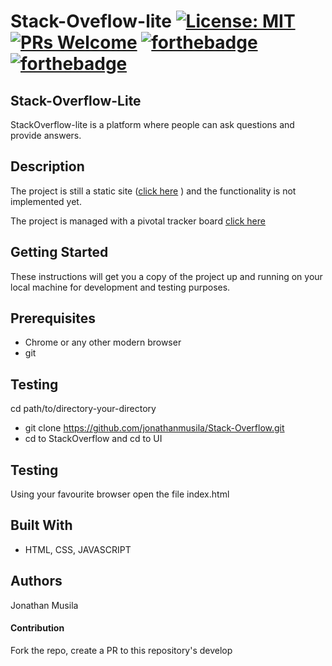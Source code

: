 # Stack-Oveflow-lite [![License: MIT](https://img.shields.io/badge/License-MIT-yellow.svg)](https://opensource.org/licenses/MIT) [![PRs Welcome](https://img.shields.io/badge/PRs-welcome-brightgreen.svg?style=flat-square)](http://makeapullrequest.com) [![forthebadge](https://forthebadge.com/images/badges/uses-html.svg)](https://forthebadge.com) [![forthebadge](https://forthebadge.com/images/badges/uses-css.svg)](https://forthebadge.com)

## Stack-Overflow-Lite
StackOverflow-lite is a platform where people can ask questions and provide answers.

## Description
The project is still a static site ([click here](https://jonathanmusila.github.io/Stack-Overflow/UI/) ) and the functionality is not implemented yet.

The project is managed with a pivotal tracker board [click here](https://www.pivotaltracker.com/n/projects/2231021)

## Getting Started
These instructions will get you a copy of the project up and running on your local machine for development and testing purposes.

## Prerequisites
* Chrome or any other modern browser
* git

## Testing
cd path/to/directory-your-directory
- git clone https://github.com/jonathanmusila/Stack-Overflow.git
- cd to StackOverflow and cd to UI 

## Testing
Using your favourite browser open the file index.html

## Built With
* HTML, CSS, JAVASCRIPT

## Authors
Jonathan Musila

#### Contribution
Fork the repo, create a PR to this repository's develop
